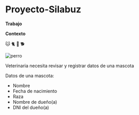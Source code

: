 # Proyecto-Silabuz

**Trabajo**

**Contexto**

🐱 🐈 🐶 🐕

![perro](https://img.freepik.com/foto-gratis/escuchandote-perro-joven-bulldog-frances-planteando-lindo-perrito-o-mascota-blanco-negro-jugueton-jugando-parece-feliz-aislado-sobre-fondo-blanco-concepto-movimiento-accion-movimiento_155003-34898.jpg?w=996&t=st=1667940704~exp=1667941304~hmac=16989d019782cc21ed3e42188c29f3a3c037bf3b069d525f9a0991bf0e373700)

Veterinaria necesita revisar y registrar datos de una mascota

Datos de una mascota:

* Nombre
* Fecha de nacimiento
* Raza
* Nombre de dueño(a)
* DNI del dueño(a)
